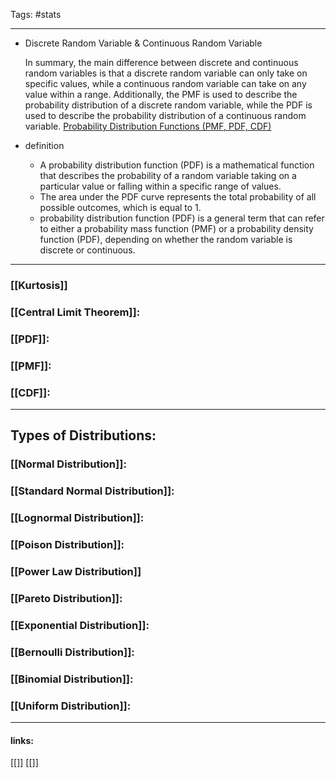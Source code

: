 
Tags: #stats 

------------------------------------------


- Discrete Random Variable & Continuous Random Variable
    
    In summary, the main difference between discrete and continuous random variables is that a discrete random variable can only take on specific values, while a continuous random variable can take on any value within a range. Additionally, the PMF is used to describe the probability distribution of a discrete random variable, while the PDF is used to describe the probability distribution of a continuous random variable.
[Probability Distribution Functions (PMF, PDF, CDF)](https://youtu.be/YXLVjCKVP7U)

- definition
    - A probability distribution function (PDF) is a mathematical function that describes the probability of a random variable taking on a particular value or falling within a specific range of values.
    - The area under the PDF curve represents the total probability of all possible outcomes, which is equal to 1.
    - probability distribution function (PDF) is a general term that can refer to either a probability mass function (PMF) or a probability density function (PDF), depending on whether the random variable is discrete or continuous.
------------- 
### [[Kurtosis]]
### [[Central  Limit Theorem]]:
### [[PDF]]:
### [[PMF]]:
### [[CDF]]:
--------
## Types of Distributions:

### [[Normal Distribution]]:
### [[Standard Normal Distribution]]:
### [[Lognormal Distribution]]:
### [[Poison Distribution]]:
### [[Power Law Distribution]]
### [[Pareto Distribution]]:
### [[Exponential Distribution]]:
### [[Bernoulli Distribution]]:
### [[Binomial Distribution]]:
### [[Uniform Distribution]]:



---------------------
#### links:
[[]]
[[]]